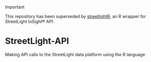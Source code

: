 > [!IMPORTANT]
> This repository has been superseded by [streetlightR](https://github.com/Metropolitan-Council/streetlightR), an R wrapper for StreetLight InSight® API. 


# StreetLight-API
Making API calls to the StreetLight data platform using the R language
